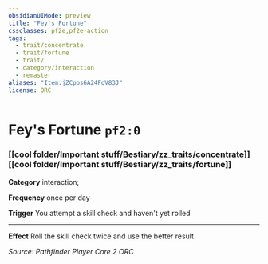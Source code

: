 ```yaml
---
obsidianUIMode: preview
title: "Fey's Fortune"
cssclasses: pf2e,pf2e-action
tags:
  - trait/concentrate
  - trait/fortune
  - trait/
  - category/interaction
  - remaster
aliases: "Item.jZCpbs6A24FqV83J"
license: ORC
---
```

# Fey's Fortune `pf2:0`

### [[cool folder/Important stuff/Bestiary/zz_traits/concentrate]][[cool folder/Important stuff/Bestiary/zz_traits/fortune]]

**Category** interaction; 




**Frequency** once per day

**Trigger** You attempt a skill check and haven't yet rolled

* * *

**Effect** Roll the skill check twice and use the better result

*Source: Pathfinder Player Core 2*
*ORC*